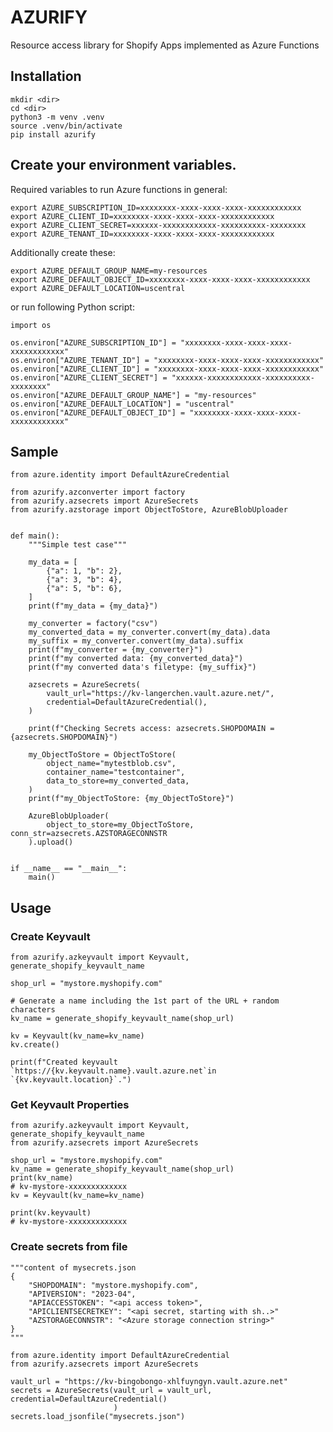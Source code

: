 # AZURIFY
Resource access library for Shopify Apps implemented as Azure Functions

## Installation
    mkdir <dir>
    cd <dir>
    python3 -m venv .venv
    source .venv/bin/activate
    pip install azurify

## Create your environment variables.
Required variables to run Azure functions in general:
    
    export AZURE_SUBSCRIPTION_ID=xxxxxxxx-xxxx-xxxx-xxxx-xxxxxxxxxxxx
    export AZURE_CLIENT_ID=xxxxxxxx-xxxx-xxxx-xxxx-xxxxxxxxxxxx
    export AZURE_CLIENT_SECRET=xxxxxx-xxxxxxxxxxxx-xxxxxxxxxx-xxxxxxxx
    export AZURE_TENANT_ID=xxxxxxxx-xxxx-xxxx-xxxx-xxxxxxxxxxxx

Additionally create these:

    export AZURE_DEFAULT_GROUP_NAME=my-resources
    export AZURE_DEFAULT_OBJECT_ID=xxxxxxxx-xxxx-xxxx-xxxx-xxxxxxxxxxxx
    export AZURE_DEFAULT_LOCATION=uscentral

or run following Python script:

    import os
    
    os.environ["AZURE_SUBSCRIPTION_ID"] = "xxxxxxxx-xxxx-xxxx-xxxx-xxxxxxxxxxxx"
    os.environ["AZURE_TENANT_ID"] = "xxxxxxxx-xxxx-xxxx-xxxx-xxxxxxxxxxxx"
    os.environ["AZURE_CLIENT_ID"] = "xxxxxxxx-xxxx-xxxx-xxxx-xxxxxxxxxxxx"
    os.environ["AZURE_CLIENT_SECRET"] = "xxxxxx-xxxxxxxxxxxx-xxxxxxxxxx-xxxxxxxx"
    os.environ["AZURE_DEFAULT_GROUP_NAME"] = "my-resources"
    os.environ["AZURE_DEFAULT_LOCATION"] = "uscentral"
    os.environ["AZURE_DEFAULT_OBJECT_ID"] = "xxxxxxxx-xxxx-xxxx-xxxx-xxxxxxxxxxxx"

## Sample
    from azure.identity import DefaultAzureCredential

    from azurify.azconverter import factory
    from azurify.azsecrets import AzureSecrets
    from azurify.azstorage import ObjectToStore, AzureBlobUploader


    def main():
        """Simple test case"""

        my_data = [
            {"a": 1, "b": 2},
            {"a": 3, "b": 4},
            {"a": 5, "b": 6},
        ]
        print(f"my_data = {my_data}")

        my_converter = factory("csv")
        my_converted_data = my_converter.convert(my_data).data
        my_suffix = my_converter.convert(my_data).suffix
        print(f"my_converter = {my_converter}")
        print(f"my converted data: {my_converted_data}")
        print(f"my converted data's filetype: {my_suffix}")

        azsecrets = AzureSecrets(
            vault_url="https://kv-langerchen.vault.azure.net/",
            credential=DefaultAzureCredential(),
        )

        print(f"Checking Secrets access: azsecrets.SHOPDOMAIN = {azsecrets.SHOPDOMAIN}")

        my_ObjectToStore = ObjectToStore(
            object_name="mytestblob.csv",
            container_name="testcontainer",
            data_to_store=my_converted_data,
        )
        print(f"my_ObjectToStore: {my_ObjectToStore}")

        AzureBlobUploader(
            object_to_store=my_ObjectToStore, conn_str=azsecrets.AZSTORAGECONNSTR
        ).upload()


    if __name__ == "__main__":
        main()

## Usage

### Create Keyvault
    from azurify.azkeyvault import Keyvault, generate_shopify_keyvault_name

    shop_url = "mystore.myshopify.com"

    # Generate a name including the 1st part of the URL + random characters
    kv_name = generate_shopify_keyvault_name(shop_url)
    
    kv = Keyvault(kv_name=kv_name)
    kv.create()
    
    print(f"Created keyvault `https://{kv.keyvault.name}.vault.azure.net`in `{kv.keyvault.location}`.")

### Get Keyvault Properties
    from azurify.azkeyvault import Keyvault, generate_shopify_keyvault_name
    from azurify.azsecrets import AzureSecrets

    shop_url = "mystore.myshopify.com"
    kv_name = generate_shopify_keyvault_name(shop_url)
    print(kv_name)
    # kv-mystore-xxxxxxxxxxxxx
    kv = Keyvault(kv_name=kv_name)

    print(kv.keyvault)
    # kv-mystore-xxxxxxxxxxxxx

### Create secrets from file
    """content of mysecrets.json
    {
        "SHOPDOMAIN": "mystore.myshopify.com",
        "APIVERSION": "2023-04",
        "APIACCESSTOKEN": "<api access token>",
        "APICLIENTSECRETKEY": "<api secret, starting with sh..>"
        "AZSTORAGECONNSTR": "<Azure storage connection string>"
    }
    """
    
    from azure.identity import DefaultAzureCredential
    from azurify.azsecrets import AzureSecrets
    
    vault_url = "https://kv-bingobongo-xhlfuyngyn.vault.azure.net"
    secrets = AzureSecrets(vault_url = vault_url, credential=DefaultAzureCredential()
                           )
    secrets.load_jsonfile("mysecrets.json")
  
    